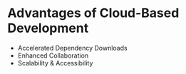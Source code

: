 # Advantages of Cloud-Based Development

- Accelerated Dependency Downloads
- Enhanced Collaboration
- Scalability & Accessibility
